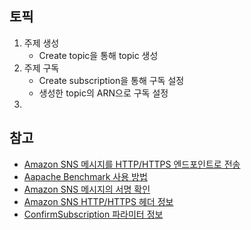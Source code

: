 ## 토픽

1. 주제 생성
   * Create topic을 통해 topic 생성
2. 주제 구독
   * Create subscription을 통해 구독 설정
   * 생성한 topic의 ARN으로 구독 설정
3. ​



## 참고

* [Amazon SNS 메시지를 HTTP/HTTPS 엔드포인트로 전송](http://docs.aws.amazon.com/ko_kr/sns/latest/dg/SendMessageToHttp.html)
* [Aapache Benchmark 사용 방법](http://ohgyun.com/455)
* [Amazon SNS 메시지의 서명 확인](http://docs.aws.amazon.com/ko_kr/sns/latest/dg/SendMessageToHttp.verify.signature.html)
* [Amazon SNS HTTP/HTTPS 헤더 정보](http://docs.aws.amazon.com/ko_kr/sns/latest/dg/json-formats.html#http-header)
* [ConfirmSubscription 파라미터 정보](http://docs.aws.amazon.com/ko_kr/sns/latest/api/API_ConfirmSubscription.html)